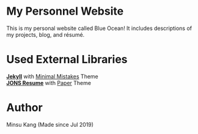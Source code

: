 # My Personnel Website
This is my personal website called Blue Ocean! It includes descriptions of my projects, blog, and résumé.


# Used External Libraries 
**[Jekyll](https://github.com/jekyll/jekyll)** with [Minimal Mistakes](https://github.com/mmistakes/minimal-mistakes) Theme  
**[JONS Resume](https://github.com/jsonresume)** with [Paper](https://github.com/TimDaub/jsonresume-theme-paper) Theme


# Author
Minsu Kang (Made since Jul 2019)
